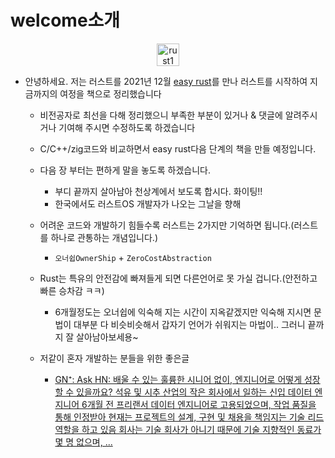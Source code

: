 # welcome소개
<p align="center">
  <img alt="rust1" width="36px" src="https://user-images.githubusercontent.com/67513038/213436632-820a1675-98d9-4626-979d-be63c60cdcb7.png" />
</p>

- 안녕하세요.  저는 러스트를 2021년 12월 [easy rust](https://youtube.com/playlist?list=PLfllocyHVgsSJf1zO6k6o3SX2mbZjAqYE&si=9FDPCNOctQZy9qXU)를 만나 러스트를 시작하여 지금까지의 여정을 책으로 정리했습니다
    -  비전공자로 최선을 다해 정리했으니 부족한 부분이 있거나 & 댓글에 알려주시거나 기여해 주시면 수정하도록 하겠습니다
    -  C/C++/zig코드와 비교하면서 easy rust다음 단계의 책을 만들 예정입니다.

    - 다음 장 부터는 편하게 말을 놓도록 하겠습니다.  
      - 부디 끝까지 살아남아 천상계에서 보도록 합시다.  화이팅!!
      - 한국에서도 러스트OS 개발자가 나오는 그날을 향해
    - 어려운 코드와 개발하기 힘들수록 러스트는 2가지만 기억하면 됩니다.(러스트를 하나로 관통하는 개념입니다.)
      - `오너쉽OwnerShip` + `ZeroCostAbstraction`

    - Rust는 특유의 안전감에 빠져들게 되면 다른언어로 못 가실 겁니다.(안전하고 빠른 승차감 ㅋㅋ)
      - 6개월정도는 오너쉽에 익숙해 지는 시간이 지옥같겠지만 익숙해 지시면 문법이 대부분 다 비슷비슷해서 갑자기 언어가 쉬워지는 마법이..  그러니 끝까지 잘 살아남아보세용~

    - 저같이 혼자 개발하는 분들을 위한 좋은글
      - [GN⁺: Ask HN: 배울 수 있는 훌륭한 시니어 없이, 엔지니어로 어떻게 성장할 수 있을까요?
석유 및 시추 산업의 작은 회사에서 일하는 신입 데이터 엔지니어
6개월 전 프리랜서 데이터 엔지니어로 고용되었으며, 작업 품질을 통해 인정받아 현재는 프로젝트의 설계, 구현 및 채용을 책임지는 기술 리드 역할을 하고 있음
회사는 기술 회사가 아니기 때문에 기술 지향적인 동료가 몇 명 없으며, ...](https://news.hada.io/topic?id=18068&utm_source=discord&utm_medium=bot&utm_campaign=1480)


